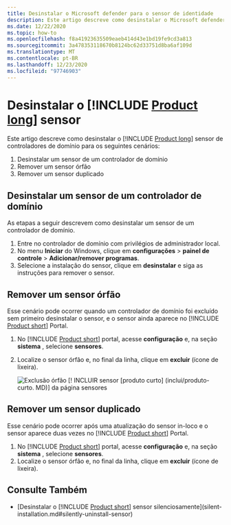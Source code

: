```yaml
---
title: Desinstalar o Microsoft defender para o sensor de identidade
description: Este artigo descreve como desinstalar o Microsoft defender para o sensor de identidade dos controladores de domínio.
ms.date: 12/22/2020
ms.topic: how-to
ms.openlocfilehash: f8a41923635509eaeb414d43e1bd19fe9cd3a813
ms.sourcegitcommit: 3a478353118670b8124bc62d33751d8ba6af109d
ms.translationtype: MT
ms.contentlocale: pt-BR
ms.lasthandoff: 12/23/2020
ms.locfileid: "97746903"
---
```

# <a name="uninstall-the-product-long-sensor"></a>Desinstalar o [!INCLUDE [Product long](includes/product-long.md)] sensor

Este artigo descreve como desinstalar o [!INCLUDE [Product long](includes/product-long.md)] sensor de controladores de domínio para os seguintes cenários:

1. Desinstalar um sensor de um controlador de domínio
1. Remover um sensor órfão
1. Remover um sensor duplicado

## <a name="uninstall-a-sensor-from-a-domain-controller"></a>Desinstalar um sensor de um controlador de domínio

As etapas a seguir descrevem como desinstalar um sensor de um controlador de domínio.

1. Entre no controlador de domínio com privilégios de administrador local.
1. No menu **Iniciar** do Windows, clique em **configurações**  >  **painel de controle**  >  **Adicionar/remover programas**.
1. Selecione a instalação do sensor, clique em **desinstalar** e siga as instruções para remover o sensor.

## <a name="remove-an-orphaned-sensor"></a>Remover um sensor órfão

Esse cenário pode ocorrer quando um controlador de domínio foi excluído sem primeiro desinstalar o sensor, e o sensor ainda aparece no [!INCLUDE [Product short](includes/product-short.md)] Portal.

1. No [!INCLUDE [Product short](includes/product-short.md)] portal, acesse **configuração** e, na seção **sistema** , selecione **sensores**.
1. Localize o sensor órfão e, no final da linha, clique em **excluir** (ícone de lixeira).

    ![Exclusão órfão [! INCLUIR sensor [produto curto] (inclui/produto-curto. MD)] da página sensores](media/delete-orphaned-sensor.png)

## <a name="remove-a-duplicate-sensor"></a>Remover um sensor duplicado

Esse cenário pode ocorrer após uma atualização do sensor in-loco e o sensor aparece duas vezes no [!INCLUDE [Product short](includes/product-short.md)] Portal.

1. No [!INCLUDE [Product short](includes/product-short.md)] portal, acesse **configuração** e, na seção **sistema** , selecione **sensores**.
1. Localize o sensor órfão e, no final da linha, clique em **excluir** (ícone de lixeira).

## <a name="see-also"></a>Consulte Também

- [Desinstalar o [!INCLUDE [Product short](includes/product-short.md)] sensor silenciosamente](silent-installation.md#silently-uninstall-sensor)
